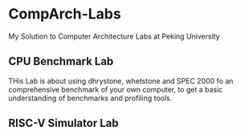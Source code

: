 # CompArch-Labs
My Solution to Computer Architecture Labs at Peking University
## CPU Benchmark Lab
THis Lab is about using dhrystone, whetstone and SPEC 2000 fo an comprehensive benchmark of your own computer, to get a basic understanding of benchmarks and profiling tools.
## RISC-V Simulator Lab
